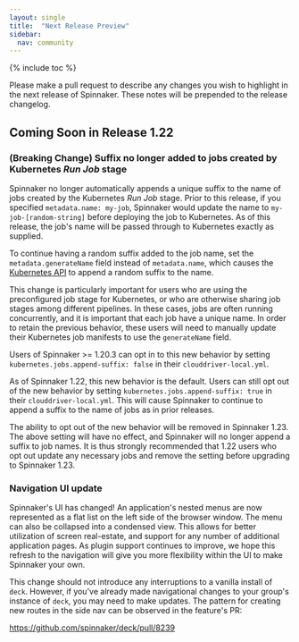 ```yaml
---
layout: single
title:  "Next Release Preview"
sidebar:
  nav: community
---
```


{% include toc %}

Please make a pull request to describe any changes you wish to highlight
in the next release of Spinnaker. These notes will be prepended to the release
changelog.

## Coming Soon in Release 1.22

### (Breaking Change) Suffix no longer added to jobs created by Kubernetes _Run Job_ stage

Spinnaker no longer automatically appends a unique suffix to the name of jobs
created by the Kubernetes _Run Job_ stage. Prior to this release, if you
specified `metadata.name: my-job`, Spinnaker would update the name to
`my-job-[random-string]` before deploying the job to Kubernetes. As of this
release, the job's name will be passed through to Kubernetes exactly as
supplied.

To continue having a random suffix added to the job name, set the
`metadata.generateName` field instead of `metadata.name`, which causes the
[Kubernetes API](https://kubernetes.io/docs/reference/using-api/api-concepts/#generated-values)
to append a random suffix to the name.

This change is particularly important for users who are using the preconfigured
job stage for Kubernetes, or who are otherwise sharing job stages among
different pipelines. In these cases, jobs are often running concurrently, and it
is important that each job have a unique name. In order to retain the previous
behavior, these users will need to manually update their Kubernetes job
manifests to use the `generateName` field.

Users of Spinnaker >= 1.20.3 can opt in to this new behavior by setting
`kubernetes.jobs.append-suffix: false` in their `clouddriver-local.yml`.

As of Spinnaker 1.22, this new behavior is the default. Users can still opt out
of the new behavior by setting `kubernetes.jobs.append-suffix: true` in their
`clouddriver-local.yml`. This will cause Spinnaker to continue to append a
suffix to the name of jobs as in prior releases.

The ability to opt out of the new behavior will be removed in Spinnaker 1.23.
The above setting will have no effect, and Spinnaker will no longer append a
suffix to job names. It is thus strongly recommended that 1.22 users who opt out
update any necessary jobs and remove the setting before upgrading to Spinnaker
1.23.

### Navigation UI update

Spinnaker's UI has changed! An application's nested menus are now represented as a flat list on the left side of the browser window. The menu can also be collapsed into a condensed view. This allows for better utilization of screen real-estate, and support for any number of additional application pages. As plugin support continues to improve, we hope this refresh to the navigation will give you more flexibility within the UI to make Spinnaker your own.

This change should not introduce any interruptions to a vanilla install of `deck`. However, if you've already made navigational changes to your group's instance of `deck`, you may need to make updates. The pattern for creating new routes in the side nav can be observed in the feature's PR:

https://github.com/spinnaker/deck/pull/8239
